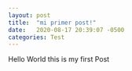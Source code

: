 ```yaml
---
layout: post
title:  "mi primer post!"
date:   2020-08-17 20:39:07 -0500
categories: Test
---
```


Hello World this is my first Post
